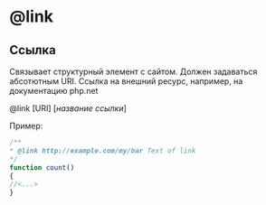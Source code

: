 # @link
## Ссылка

Связывает структурный элемент с сайтом. Должен задаваться абсотютным URI.
Ссылка на внешний ресурс, например, на документацию php.net

@link [URI] [_название ссылки_]

Пример:
```php
/**
* @link http://example.com/my/bar Text of link
*/
function count()
{
//<...>
}
```